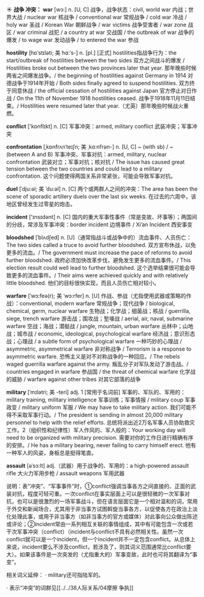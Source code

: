 ☀ <span class="category">**战争 冲突：**</span>
<span class="vocabulary">**war**</span> [wɔ:] 
<span class="definition">n. [U, C] 战争，战争状态：</span>civil, world war 内战；世界大战 / nuclear war 核战争 / conventional war 常规战争 / cold war 冷战 / holy war 圣战 / Korean War 朝鲜战争 / war victims 战争受害者 / war zone 战区 / war criminal 战犯 / a country at war 交战国 / the outbreak of war 战争的爆发 / to wage war 发动战争 / to entered the war 参战
           
<span class="vocabulary">**hostility**</span> [hɒˈstɪləti; 美 hɑ:ˈs-]
<span class="definition">n. [pl.] [正式] hostilities指战争行为：</span>the start/outbreak of hostilities between the two sides 双方之间战斗的爆发 / Hostilities broke out between the two provinces later that year. 那年晚些时候两省之间爆发战争。/ the beginning of hostilities against Germany in 1914 对德战争于1914年开始 / Both sides finally agreed to suspend hostilities. 双方终于同意休战 / the official cessation of hostilities against Japan 官方停止对日作战 / On the 11th of November 1918 hostilities ceased. 战争于1918年11月11日结束。/ Hostilities were resumed later that year.（尤英）那年晚些时候战火重燃。

<span class="vocabulary">**conflict**</span> ['kɒnflɪkt] 
<span class="definition">n. [C] 军事冲突：</span>armed, military conflict 武装冲突；军事冲突
              
<span class="vocabulary">**confrontation**</span> [ˌkɒnfrʌnˈteɪʃn; 美 ˌkɑ:nfrən-]
<span class="definition">n. [U, C] ~ (with sb) / ~ (between A and B) 军事冲突、军事对抗：</span>armed, military, nuclear confrontation 武装对立；军事对抗；核对抗 / The issue has caused great tension between the two countries and could lead to a military confrontation. 这个问题使得两国关系非常紧张，可能会导致军事对抗。

<span class="vocabulary">**duel**</span> [ˈdju:əl; 美 ˈdu:əl]
<span class="definition">n. [C] 两个或两群人之间的冲突：</span>The area has been the scene of sporadic artillery duels over the last six weeks. 在过去的六周中，该地区曾经发生过零星的炮击。

<span class="vocabulary">**incident**</span> ['ɪnsɪdənt] 
<span class="definition">n. [C] 国内的重大军事性事件（常是变故、坏事等）；两国间的分歧，常涉及军事冲突：</span>border incident 边境事件 / Xi’an Incident 西安事变
           
<span class="vocabulary">**bloodshed**</span> [ˈblʌdʃed]
<span class="definition">n. [U]（通常指战斗或战争中的）流血事件、人员伤亡：</span>The two sides called a truce to avoid further bloodshed. 双方宣布休战，以免更多的流血。/ The government must increase the pace of reforms to avoid further bloodshed. 政府必须加快改革步伐，避免发生更多的流血事件。/ This election result could well lead to further bloodshed. 这个选举结果很可能会导致更多的流血事件。/ Their aims were achieved quickly and with relatively little bloodshed. 他们的目标很快实现，而且人员伤亡相对较小。           

<span class="vocabulary">**warfare**</span> [ˈwɔ:feə(r); 美 ˈwɔ:rfer]
<span class="definition">n. [U] 作战、参战（尤指使用武器或策略的作战）：</span>conventional, modern warfare 常规战争；现代战争 / biological, chemical, germ, nuclear warfare 生物战；化学战；细菌战；核战 / guerrilla, siege, trench warfare 游击战；围攻战；堑壕战 / aerial, air, naval, submarine warfare 空战；海战；潜艇战 / jungle, mountain, urban warfare 丛林中；山地战；城市战 / economic, ideological, psychological warfare 经济战；意识形态战；心理战 / a subtle form of psychological warfare 一种巧妙的心理战 / asymmetric, asymmetrical warfare 非对称战争 / Terrorism is a response to asymmetric warfare. 恐怖主义是对不对称战争的一种回应。/ The rebels waged guerrilla warfare against the army. 叛乱分子对军队发动了游击战。/ countries engaged in warfare 参战国 / the threat of chemical warfare 化学战的威胁 / warfare against other tribes 对其它部落的战争
           
<span class="vocabulary">**military**</span> [ˈmɪlətri; 美 -teri]
<span class="definition">adj. 1 [常用于名词前] 军事的、军队的、军用的：</span>military training, military intelligence 军事训练；军事情报 / military coup 军事政变 / military uniform 军服 / We may have to take military action. 我们可能不得不采取军事行动。/ The president is sending in almost 20,000 military personnel to help with the relief efforts. 总统将派出近2万名军事人员协助救灾工作。<span class="definition">2（组织性和纪律性）军人作风的、军人般的：</span>Your working day will need to be organized with military precision. 需要对你的工作日进行精确有序的安排。/ He has a military bearing, never failing to carry himself erect. 他有一种军人的风姿，身板总是挺得笔直。
           
<span class="vocabulary">**assault**</span> [əˈsɔ:lt]
<span class="definition">adj.（武器）用于战争的、军用的：</span>a high-powered assault rifle 大火力军用步枪 / assault weapons 军用武器

说明：表“冲突”、“军事事件”时，①conflict强调当事各方之间直接的、正面的武装对抗，程度可轻可重。一次conflict在事实层面上可以是很轻微的一次军事对抗，也可以是很激烈的一场军事战斗，但在语言层面它是一个相对温和的词，常用于外交和新闻场合，尤其用于非当事方试图斡旋当事各方，以促使各方在政治上淡化处理此事，或用于非当事方（如非当事方的官方或媒体）对此事向公众做出陈述或评论；②incident常由一系列相互关联的事情组成，其中有可能包含一次或若干次军事冲突（conflict）（incident与conflict不具有必然相关性。虽然一次conflict就可以是一个incident，但一个incident并不一定包含conflict。从总体上来说，incident要么不涉及conflict，若涉及了，则其词义范围通常比conflict要大）。如果该事件是一次突发的（尤指重大的）军事变故，此时也可将其翻译为“事变”。

相关词义延伸：
· military还可指陆军的。

· 表示“冲突”的词群见[[../../38人际关系/04摩擦 争执]]
